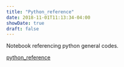 ```yaml
---
title: "Python_reference"
date: 2018-11-01T11:13:34-04:00
showDate: true
draft: false
---
```


Notebook referencing python general codes.

[python_reference](https://colab.research.google.com/drive/1ryf4YLA0ahETDLJUVYj_oC-CRu46js5P)





